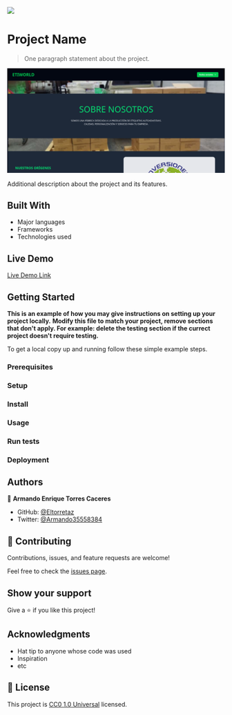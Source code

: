 ![](https://img.shields.io/badge/Uneweb-blue)

# Project Name

> One paragraph statement about the project.

![screenshot](./app_screenshot.png)

Additional description about the project and its features.

## Built With

- Major languages
- Frameworks
- Technologies used

## Live Demo

[Live Demo Link](https://eltorretaz.github.io/Etiworld_web/)


## Getting Started

**This is an example of how you may give instructions on setting up your project locally.**
**Modify this file to match your project, remove sections that don't apply. For example: delete the testing section if the currect project doesn't require testing.**


To get a local copy up and running follow these simple example steps.

### Prerequisites

### Setup

### Install

### Usage

### Run tests

### Deployment



## Authors

👤 **Armando Enrique Torres Caceres**

- GitHub: [@Eltorretaz](https://github.com/Eltorretaz)
- Twitter: [@Armando35558384](https://twitter.com/Armando35558384)

## 🤝 Contributing

Contributions, issues, and feature requests are welcome!

Feel free to check the [issues page](https://github.com/Eltorretaz/Etiworld_web/issues).

## Show your support

Give a ⭐️ if you like this project!

## Acknowledgments

- Hat tip to anyone whose code was used
- Inspiration
- etc

## 📝 License

This project is [CC0 1.0 Universal](LICENSE) licensed.